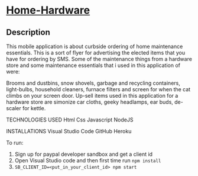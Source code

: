 # <a href="https://github.com/Asirasanambati6173/homehardware" target="_blank">Home-Hardware</a>

## Description

This mobile application is about curbside ordering of home maintenance essentials. This is a sort of flyer for advertising the elected items that you have for ordering by SMS.
Some of the maintenance things from a hardware store and some maintenance essentials that i used in this application of were:

Brooms and dustbins, snow shovels, garbage and recycling containers, light-bulbs, household cleaners, furnace filters and screen for when the cat climbs on your screen door.
Up-sell items used in this application for a hardware store are simonize car cloths, geeky headlamps, ear buds, de-scaler for kettle.

TECHNOLOGIES USED 
Html
Css 
Javascript 
NodeJS

INSTALLATIONS 
Visual Studio Code 
GitHub 
Heroku

To run:

1. Sign up for paypal developer sandbox and get a client id
2. Open Visual Studio code and then first time run `npm install`
3. `SB_CLIENT_ID=<put_in_your_client_id> npm start`


